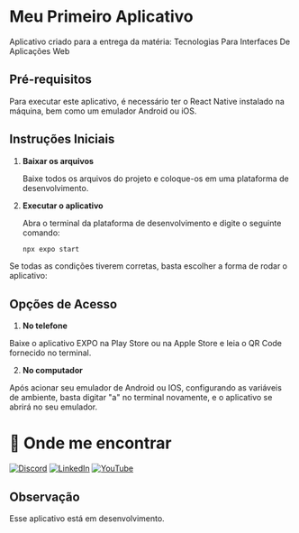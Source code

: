 # Meu Primeiro Aplicativo
Aplicativo criado para a entrega da matéria: Tecnologias Para Interfaces De Aplicações Web

## Pré-requisitos

Para executar este aplicativo, é necessário ter o React Native instalado na máquina, bem como um emulador Android ou iOS.

## Instruções Iniciais

1. **Baixar os arquivos**

   Baixe todos os arquivos do projeto e coloque-os em uma plataforma de desenvolvimento.

2. **Executar o aplicativo**

   Abra o terminal da plataforma de desenvolvimento e digite o seguinte comando:
   ```sh
   npx expo start

Se todas as condições tiverem corretas, basta escolher a forma de rodar o aplicativo:

## Opções de Acesso

1. **No telefone**

Baixe o aplicativo EXPO na Play Store ou na Apple Store e leia o QR Code fornecido no terminal.

2. **No computador**

Após acionar seu emulador de Android ou IOS, configurando as variáveis de ambiente, basta digitar "a" no terminal novamente, e o aplicativo se abrirá no seu emulador.


# 🔗 Onde me encontrar

[![Discord](https://img.shields.io/badge/Discord-%237289DA.svg?logo=discord&logoColor=white)](https://discord.gg/littlehopw) 
[![LinkedIn](https://img.shields.io/badge/LinkedIn-%230077B5.svg?logo=linkedin&logoColor=white)](https://linkedin.com/in/ana-clara-ribeiro-rodrigues-da-cunha-61665825b/) 
[![YouTube](https://img.shields.io/badge/YouTube-%23FF0000.svg?logo=YouTube&logoColor=white)](https://youtube.com/@https://www.youtube.com/channel/UCJxf05IBTSXGZ3MI_uR25jA) 


## Observação

Esse aplicativo está em desenvolvimento.

